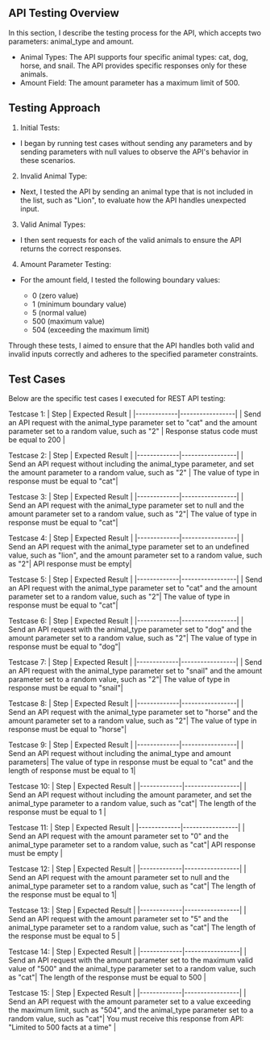 ## API Testing Overview

In this section, I describe the testing process for the API, which accepts two parameters: animal_type and amount.

  * Animal Types: The API supports four specific animal types: cat, dog, horse, and snail. The API provides specific responses only for these animals.
  * Amount Field: The amount parameter has a maximum limit of 500.


## Testing Approach

1. Initial Tests:

  * I began by running test cases without sending any parameters and by sending parameters with null values to observe the API's behavior in these scenarios.

2. Invalid Animal Type:

  * Next, I tested the API by sending an animal type that is not included in the list, such as "Lion", to evaluate how the API handles unexpected input.

3. Valid Animal Types:

  * I then sent requests for each of the valid animals to ensure the API returns the correct responses.

4. Amount Parameter Testing:

  * For the amount field, I tested the following boundary values:

     * 0 (zero value)
     * 1 (minimum boundary value)
     * 5 (normal value)
     * 500 (maximum value)
     * 504 (exceeding the maximum limit)

Through these tests, I aimed to ensure that the API handles both valid and invalid inputs correctly and adheres to the specified parameter constraints.

## Test Cases

Below are the specific test cases I executed for REST API testing:

Testcase 1:
| Step        | Expected Result |
|-------------|-----------------|
| Send an API request with the animal_type parameter set to "cat" and the amount parameter set to a random value, such as "2" | Response status code must be equal to 200 |


Testcase 2:
| Step        | Expected Result |
|-------------|-----------------|
| Send an API request without including the animal_type parameter, and set the amount parameter to a random value, such as "2" | The value of type in response must be equal to "cat"|

Testcase 3:
| Step        | Expected Result |
|-------------|-----------------|
| Send an API request with the animal_type parameter set to null and the amount parameter set to a random value, such as "2"| The value of type in response must be equal to "cat"|

Testcase 4:
| Step        | Expected Result |
|-------------|-----------------|
| Send an API request with the animal_type parameter set to an undefined value, such as "lion", and the amount parameter set to a random value, such as "2"| API response must be empty|

Testcase 5:
| Step        | Expected Result |
|-------------|-----------------|
| Send an API request with the animal_type parameter set to "cat" and the amount parameter set to a random value, such as "2"| The value of type in response must be equal to "cat"|

Testcase 6:
| Step        | Expected Result |
|-------------|-----------------|
| Send an API request with the animal_type parameter set to "dog" and the amount parameter set to a random value, such as "2"| The value of type in response must be equal to "dog"|

Testcase 7:
| Step        | Expected Result |
|-------------|-----------------|
| Send an API request with the animal_type parameter set to "snail" and the amount parameter set to a random value, such as "2"| The value of type in response must be equal to "snail"|

Testcase 8:
| Step        | Expected Result |
|-------------|-----------------|
| Send an API request with the animal_type parameter set to "horse" and the amount parameter set to a random value, such as "2"| The value of type in response must be equal to "horse"|

Testcase 9:
| Step        | Expected Result |
|-------------|-----------------|
| Send an API request without including the animal_type and amount parameters| The value of type in response must be equal to "cat" and the length of response must be equal to 1|

Testcase 10:
| Step        | Expected Result |
|-------------|-----------------|
| Send an API request without including the amount parameter, and set the animal_type parameter to a random value, such as "cat"| The length of the response must be equal to 1 |

Testcase 11:
| Step        | Expected Result |
|-------------|-----------------|
| Send an API request with the amount parameter set to "0" and the animal_type parameter set to a random value, such as "cat"| API response must be empty |

Testcase 12:
| Step        | Expected Result |
|-------------|-----------------|
| Send an API request with the amount parameter set to null and the animal_type parameter set to a random value, such as "cat"| The length of the response must be equal to 1|

Testcase 13:
| Step        | Expected Result |
|-------------|-----------------|
| Send an API request with the amount parameter set to "5" and the animal_type parameter set to a random value, such as "cat"| The length of the response must be equal to 5 |

Testcase 14:
| Step        | Expected Result |
|-------------|-----------------|
| Send an API request with the amount parameter set to the maximum valid value of "500" and the animal_type parameter set to a random value, such as "cat"| The length of the response must be equal to 500 |

Testcase 15:
| Step        | Expected Result |
|-------------|-----------------|
| Send an API request with the amount parameter set to a value exceeding the maximum limit, such as "504", and the animal_type parameter set to a random value, such as "cat"| You must receive this response from API: "Limited to 500 facts at a time" |




